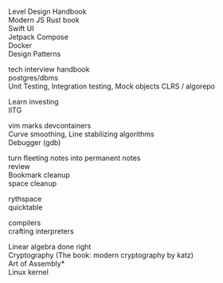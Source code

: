 Level Design Handbook   
Modern JS
Rust book   
Swift UI   
Jetpack Compose   
Docker   
Design Patterns   
   
tech interview handbook   
postgres/dbms   
Unit Testing, Integration testing, Mock objects
CLRS / algorepo   
   
Learn investing   
IITG   

vim marks
devcontainers   
Curve smoothing, Line stabilizing algorithms   
Debugger (gdb)   
   
turn fleeting notes into permanent notes   
review   
Bookmark cleanup   
space cleanup   
   
rythspace   
quicktable   
   
compilers   
crafting interpreters   
   
Linear algebra done right   
Cryptography (The book: modern cryptography by katz)   
Art of Assembly\*   
Linux kernel   
   
